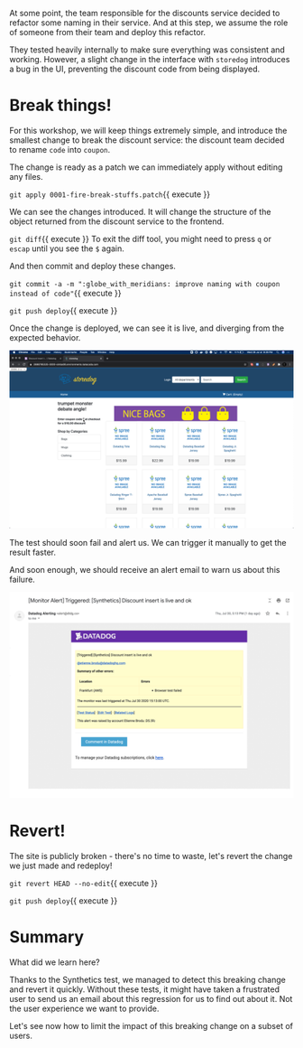 At some point, the team responsible for the discounts service decided to refactor some naming in their service.
And at this step, we assume the role of someone from their team and deploy this refactor.

They tested heavily internally to make sure everything was consistent and working.
However, a slight change in the interface with `storedog` introduces a bug in the UI, preventing the discount code from being displayed.

# Break things!

For this workshop, we will keep things extremely simple, and introduce the smallest change to break the discount service: the discount team decided to rename `code` into `coupon`.

The change is ready as a patch we can immediately apply without editing any files.

`git apply 0001-fire-break-stuffs.patch`{{ execute }}

We can see the changes introduced.
It will change the structure of the object returned from the discount service to the frontend.

`git diff`{{ execute }}
To exit the diff tool, you might need to press `q` or `escap` until you see the `$` again.

And then commit and deploy these changes.

`git commit -a -m ":globe_with_meridians: improve naming with coupon instead of code"`{{ execute }}

`git push deploy`{{ execute }}

Once the change is deployed, we can see it is live, and diverging from the expected behavior.

![](assets/broken.png)

The test should soon fail and alert us.
We can trigger it manually to get the result faster.

And soon enough, we should receive an alert email to warn us about this failure.

![](assets/alert.png)

# Revert!

The site is publicly broken - there's no time to waste, let's revert the change we just made and redeploy!

`git revert HEAD --no-edit`{{ execute }}

`git push deploy`{{ execute }}

# Summary

What did we learn here?

Thanks to the Synthetics test, we managed to detect this breaking change and revert it quickly.
Without these tests, it might have taken a frustrated user to send us an email about this regression for us to find out about it.
Not the user experience we want to provide.

Let's see now how to limit the impact of this breaking change on a subset of users.